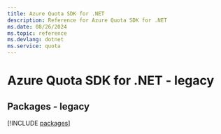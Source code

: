 ```yaml
---
title: Azure Quota SDK for .NET
description: Reference for Azure Quota SDK for .NET
ms.date: 08/26/2024
ms.topic: reference
ms.devlang: dotnet
ms.service: quota
---
```

# Azure Quota SDK for .NET - legacy
## Packages - legacy
[!INCLUDE [packages](quota-index.md)]